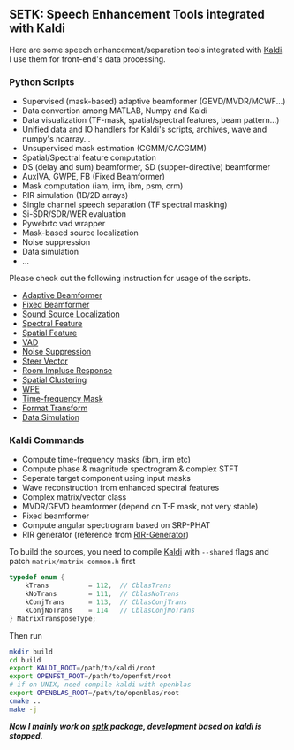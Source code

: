 ## SETK: Speech Enhancement Tools integrated with Kaldi

Here are some speech enhancement/separation tools integrated with [Kaldi](https://github.com/kaldi-asr/kaldi). I use them for front-end's data processing.

### Python Scripts

* Supervised (mask-based) adaptive beamformer (GEVD/MVDR/MCWF...)
* Data convertion among MATLAB, Numpy and Kaldi
* Data visualization (TF-mask, spatial/spectral features, beam pattern...)
* Unified data and IO handlers for Kaldi's scripts, archives, wave and numpy's ndarray...
* Unsupervised mask estimation (CGMM/CACGMM)
* Spatial/Spectral feature computation
* DS (delay and sum) beamformer, SD (supper-directive) beamformer
* AuxIVA, GWPE, FB (Fixed Beamformer)
* Mask computation (iam, irm, ibm, psm, crm)
* RIR simulation (1D/2D arrays)
* Single channel speech separation (TF spectral masking)
* Si-SDR/SDR/WER evaluation
* Pywebrtc vad wrapper
* Mask-based source localization
* Noise suppression
* Data simulation
* ...

Please check out the following instruction for usage of the scripts.

* [Adaptive Beamformer](doc/adaptive_beamformer)
* [Fixed Beamformer](doc/fixed_beamformer)
* [Sound Source Localization](doc/ssl)
* [Spectral Feature](doc/spectral_feature)
* [Spatial Feature](doc/spatial_feature)
* [VAD](doc/vad)
* [Noise Suppression](doc/ns)
* [Steer Vector](doc/steer_vector)
* [Room Impluse Response](doc/rir)
* [Spatial Clustering](doc/spatial_clustering)
* [WPE](doc/wpe)
* [Time-frequency Mask](doc/tf_mask)
* [Format Transform](doc/format_transform)
* [Data Simulation](doc/data_simu)

### Kaldi Commands

* Compute time-frequency masks (ibm, irm etc)
* Compute phase & magnitude spectrogram & complex STFT
* Seperate target component using input masks
* Wave reconstruction from enhanced spectral features
* Complex matrix/vector class
* MVDR/GEVD beamformer (depend on T-F mask, not very stable)
* Fixed beamformer
* Compute angular spectrogram based on SRP-PHAT
* RIR generator (reference from [RIR-Generator](https://github.com/ehabets/RIR-Generator))

To build the sources, you need to compile [Kaldi](https://github.com/kaldi-asr/kaldi) with `--shared` flags and patch `matrix/matrix-common.h` first
```c++
typedef enum {
    kTrans          = 112,  // CblasTrans
    kNoTrans        = 111,  // CblasNoTrans
    kConjTrans      = 113,  // CblasConjTrans
    kConjNoTrans    = 114   // CblasConjNoTrans
} MatrixTransposeType;
```

Then run
```bash
mkdir build
cd build
export KALDI_ROOT=/path/to/kaldi/root
export OPENFST_ROOT=/path/to/openfst/root
# if on UNIX, need compile kaldi with openblas
export OPENBLAS_ROOT=/path/to/openblas/root
cmake ..
make -j
```

***Now I mainly work on [sptk](scripts) package, development based on kaldi is stopped.***

